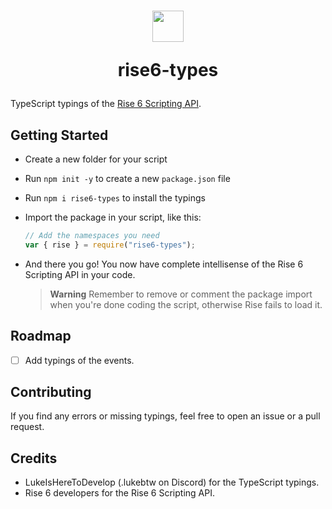 <h1 align="center">
    <a href="https://npm.im/rise6-types"><img src="https://cdn.discordapp.com/icons/1096411574480150682/f420e29f6b58b26f209ef88c87154096.png?size=128" width="50" height="50"></a>

rise6-types
</h1>

TypeScript typings of the [Rise 6 Scripting API](https://riseclients-organization.gitbook.io/rise-6-scripting-api/).

## Getting Started

- Create a new folder for your script
- Run `npm init -y` to create a new `package.json` file
- Run `npm i rise6-types` to install the typings
- Import the package in your script, like this:
    ```js
    // Add the namespaces you need
    var { rise } = require("rise6-types");
    ```
- And there you go! You now have complete intellisense of the Rise 6 Scripting API in your code.

    > **Warning**
    > Remember to remove or comment the package import when you're done coding the script, otherwise Rise fails to load it.

## Roadmap

- [ ] Add typings of the events.

## Contributing

If you find any errors or missing typings, feel free to open an issue or a pull request.

## Credits

- LukeIsHereToDevelop (.lukebtw on Discord) for the TypeScript typings.
- Rise 6 developers for the Rise 6 Scripting API.